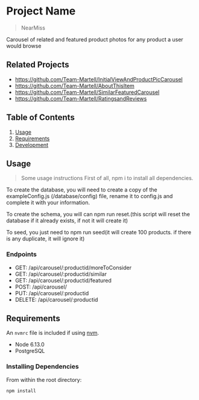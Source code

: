 # Project Name

> NearMiss

Carousel of related and featured product photos for any product a user would browse

## Related Projects

  - https://github.com/Team-Martell/InitialViewAndProductPicCarousel
  - https://github.com/Team-Martell/AboutThisItem
  - https://github.com/Team-Martell/SimilarFeaturedCarousel
  - https://github.com/Team-Martell/RatingsandReviews

## Table of Contents

1. [Usage](#Usage)
1. [Requirements](#requirements)
1. [Development](#development)

## Usage

> Some usage instructions
First of all, npm i to install all dependencies.

To create the database, you will need to create a copy of the exampleConfig.js (/database/config) file, rename it to config.js and complete it with your information.

To create the schema, you will can npm run reset.(this script will reset the database if it already exists, if not it will create it)

To seed, you just need to npm run seed(it will create 100 products. if there is any duplicate, it will ignore it)

### Endpoints

* GET: /api/carousel/:productid/moreToConsider
* GET: /api/carousel/:productid/similar
* GET: /api/carousel/:productid/featured
* POST: /api/carousel/
* PUT: /api/carousel/:productid
* DELETE: /api/carousel/:productid


## Requirements

An `nvmrc` file is included if using [nvm](https://github.com/creationix/nvm).

- Node 6.13.0
- PostgreSQL

### Installing Dependencies

From within the root directory:

```sh
npm install
```

